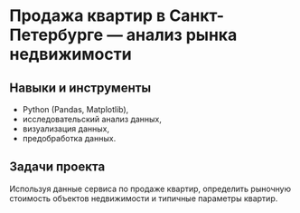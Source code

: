 # Продажа квартир в Санкт-Петербурге — анализ рынка недвижимости

## Навыки и инструменты
- Python (Pandas, Matplotlib),
- исследовательский анализ данных,
- визуализация данных,
- предобработка данных.

## Задачи проекта  
Используя данные сервиса по продаже квартир, определить рыночную стоимость объектов недвижимости и типичные параметры квартир.